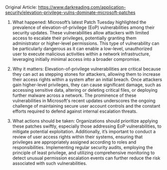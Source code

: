 Original Article: https://www.darkreading.com/application-security/elevation-privilege-vulns-dominate-microsoft-patches

1) What happened: Microsoft’s latest Patch Tuesday highlighted the prevalence of elevation-of-privilege (EoP) vulnerabilities among their security updates. These vulnerabilities allow attackers with limited access to escalate their privileges, potentially granting them administrator or higher-level permissions. This type of vulnerability can be particularly dangerous as it can enable a low-level, unauthorized user to execute malicious activities within a network infrastructure, leveraging initially minimal access into a broader compromise.

2) Why it matters: Elevation-of-privilege vulnerabilities are critical because they can act as stepping stones for attackers, allowing them to increase their access rights within a system after an initial breach. Once attackers gain higher-level privileges, they can cause significant damage, such as accessing sensitive data, altering or deleting critical files, or deploying further malware across a network. The prominence of these vulnerabilities in Microsoft's recent updates underscores the ongoing challenge of maintaining secure user account controls and the constant efforts required to defend against internal escalation threats.

3) What actions should be taken: Organizations should prioritize applying these patches swiftly, especially those addressing EoP vulnerabilities, to mitigate potential exploitation. Additionally, it’s important to conduct a review of user access rights within their systems, ensuring that privileges are appropriately assigned according to roles and responsibilities. Implementing regular security audits, employing the principle of least privilege, and utilizing comprehensive monitoring to detect unusual permission escalation events can further reduce the risk associated with such vulnerabilities.